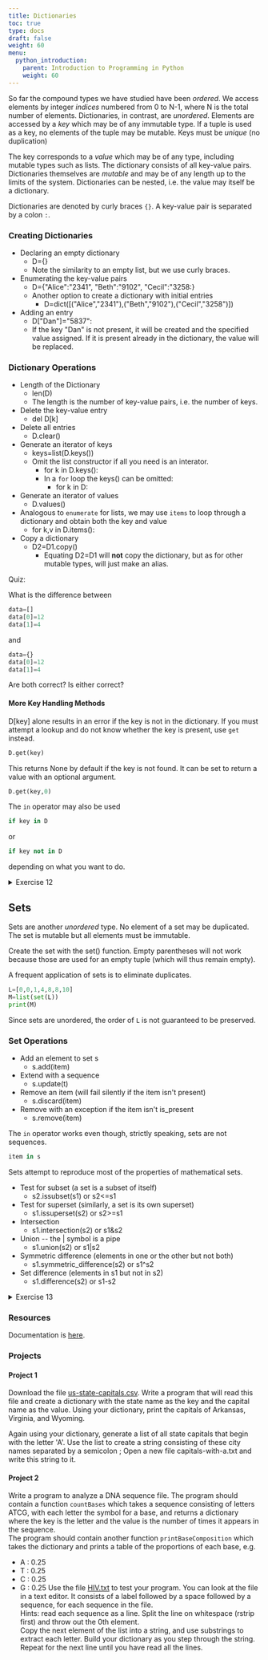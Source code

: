 ```yaml
---
title: Dictionaries
toc: true
type: docs
draft: false
weight: 60
menu:
  python_introduction:
    parent: Introduction to Programming in Python
    weight: 60
---
```


So far the compound types we have studied have been _ordered_.  We access elements by integer _indices_ numbered from 0 to N-1, where N is the total number of elements.  Dictionaries, in contrast, are _unordered_.  Elements are accessed by a _key_ which may be of any immutable type. If a tuple is used as a key, no elements of the tuple may be mutable.  Keys must be _unique_ (no duplication)

The key corresponds to a _value_ which may be of any type, including mutable types such as lists. The dictionary consists of all key-value pairs.  Dictionaries themselves are _mutable_ and may be of any length up to the limits of the system.  Dictionaries can be nested, i.e. the value may itself be a dictionary.

Dictionaries are denoted by curly braces `{}`.  A key-value pair is separated by a colon `:`.

### Creating Dictionaries

* Declaring an empty dictionary
  * D={}
  * Note the similarity to an empty list, but we use curly braces.
* Enumerating the key-value pairs
  * D={\"Alice\":\"2341\", \"Beth\":\"9102\", \"Cecil\":\"3258\:}
  * Another option to create a dictionary with initial entries
    * D=dict([(\"Alice\",\"2341\"),(\"Beth\",\"9102\"),(\"Cecil\",\"3258\")])
* Adding an entry
  * D[\"Dan\"]=\"5837\":
  * If the key \"Dan\" is not present, it will be created and the specified value assigned.  If it is present already in the dictionary, the value will be replaced.

### Dictionary Operations

* Length of the Dictionary
  * len(D)
  * The length is the number of key-value pairs, i.e. the number of keys.
* Delete the key-value entry
  * del D[k]
* Delete all entries
  * D.clear()
* Generate an iterator of keys 
  * keys=list(D.keys())
  * Omit the list constructor if all you need is an interator.
    * for k in D.keys():
    * In a `for` loop the keys() can be omitted:
      * for k in D:
* Generate an iterator of values
  * D.values()
* Analogous to `enumerate` for lists, we may use `items` to loop through a dictionary and obtain both the key and value
  * for k,v in D.items():
* Copy a dictionary
  * D2=D1.copy()
    * Equating D2=D1 will **not** copy the dictionary, but as for other mutable types, will just make an alias.

Quiz:

What is the difference between

```python
data=[]
data[0]=12
data[1]=4
```

and 

```python
data={}
data[0]=12
data[1]=4
```

Are both correct? Is either correct?

#### More Key Handling Methods

D[key] alone results in an error if the key is not in the dictionary.  If you must attempt a lookup and do not know whether the key is present, use `get` instead.  

```python
D.get(key)
```

This returns None by default if the key is not found.  It can be set to return a value with an optional argument.

```python
D.get(key,0)
```

The `in` operator may also be used 

```python
if key in D
```

or

```python
if key not in D
```

depending on what you want to do.

<details>
<summary>Exercise 12</summary>

Type into Spyder or Jupyterlab and run

```python
capitals={"Alabama":"Montgomery"}
capitals["Alaska"]="Juneau"
capitals["Arizona"]="Little Rock"
print(capitals.keys())
print("Virginia" in capitals)
print("Arkansas" in capitals)
newstate="Connecticut"
newcapital="Hartford"
if newstate not in capitals:
    capitals[newstate]=newcapital
for key in capitals:
    print("The capital of",key,"is",capitals[key])
```

</details>

## Sets

Sets are another _unordered_ type.  No element of a set may be duplicated.  The set is mutable but all elements must be immutable.

Create the set with the set() function.  Empty parentheses will not work because those are used for an empty tuple (which will thus remain empty).

A frequent application of sets is to eliminate duplicates.

```python
L=[0,0,1,4,8,8,10]
M=list(set(L))
print(M)
```

Since sets are unordered, the order of `L` is not guaranteed to be preserved.

### Set Operations

* Add an element to set s
  * s.add(item)
* Extend with a sequence 
  * s.update(t)
* Remove an item (will fail silently if the item isn't present)
  * s.discard(item)
* Remove with an exception if the item isn't is_present 
  * s.remove(item)

The `in` operator works even though, strictly speaking, sets are not sequences.

```python
item in s
```

Sets attempt to reproduce most of the properties of mathematical sets.  

* Test for subset (a set is a subset of itself)
  * s2.issubset(s1) or s2&lt;=s1
* Test for superset (similarly, a set is its own superset)
  * s1.issuperset(s2) or s2>=s1
* Intersection
  * s1.intersection(s2) or s1&s2
* Union -- the | symbol is a pipe 
  * s1.union(s2) or s1|s2
* Symmetric difference (elements in one or the other but not both)
  * s1.symmetric_difference(s2) or s1^s2
* Set difference (elements in s1 but not in s2)
  * s1.difference(s2) or s1-s2

<details>
<summary>Exercise 13</summary>

Type at the interpeter 

```python
s=set()
s.update("California")
print(s)
```

What happened?  Lesson: be careful with strings since they are sequences.

```python
states={"Alabama","Arkansas","California","California"}
```

Initialization with curly braces has been valid since Python 2.6.  Since there are no key-value pairs it will not be construed as a dictionary.

```python
print(states)
states2=set()
states2.add("California")
states2.add("Colorado")
states2.add("Oregon")
states-states2
states&states2
states^states2
states|states2
```

</details>

### Resources

Documentation is [here](https://docs.python.org/3/tutorial/datastructures.html#dictionaries).

### Projects

#### Project 1
Download the file [us-state-capitals.csv](/data/us-state-capitals.csv).  Write a program that will read this file and create a dictionary with the state name as the key and the capital name as the value.  Using your dictionary, print the capitals of Arkansas, Virginia, and Wyoming.

Again using your dictionary, generate a list of all state capitals that begin with the letter 'A'.  Use the list to create a string consisting of these city names separated by a semicolon ;   Open a new file capitals-with-a.txt and write this string to it.

#### Project 2
Write a program to analyze a DNA sequence file.  The program should contain a function `countBases` which takes a sequence consisting of letters ATCG, with each letter the symbol for a base, and returns a dictionary where the key is the letter and the value is the number of times it appears in the sequence.  
The program should contain another function `printBaseComposition` which takes the dictionary and prints a table of the proportions of each base, e.g.
-  A : 0.25
-  T : 0.25
-  C : 0.25
-  G : 0.25
Use the file [HIV.txt](/data/HIV.txt) to test your program.  You can look at the file in a text editor.  It consists of a label followed by a space followed by a sequence, for each sequence in the file.  
Hints: read each sequence as a line.  Split the line on whitespace (rstrip first) and throw out the 0th element.  
Copy the next element of the list into a string, and use substrings to extract each letter.  Build your dictionary as you step through the string.  Repeat for the next line until you have read all the lines.
